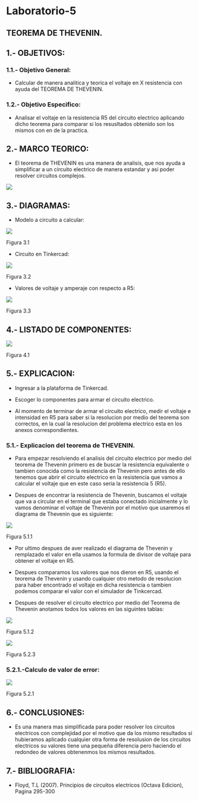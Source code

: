 # Laboratorio-5

## TEOREMA DE THEVENIN.

## 1.- OBJETIVOS:



### 1.1.- Objetivo General:

- Calcular de manera analitica y teorica el voltaje en X resistencia con ayuda del TEOREMA DE THEVENIN.


### 1.2.- Objetivo Especifico:

- Analisar el voltaje en la resistencia R5 del circuito electrico aplicando dicho teorema para comparar si los resusltados obtenido son los mismos con en de la practica.

## 2.- MARCO TEORICO:

- El teorema de THEVENIN es una manera de analisis, que nos ayuda a simplificar a un circuito electrico de manera estandar y asi poder resolver circuitos complejos.


![](https://github.com/JonathanGuaman/Laboratorio-5/blob/main/Marco%20Teorico/Marco%20Teorico.png)

## 3.- DIAGRAMAS:

- Modelo a circuito a calcular:

![](https://github.com/JonathanGuaman/Laboratorio-5/blob/main/Diagramas/Diagrama.png)

Figura 3.1


-  Circuito en Tinkercad:

![](https://github.com/JonathanGuaman/Laboratorio-5/blob/main/Diagramas/Diagrama%20Simulado.png)

Figura 3.2


- Valores de voltaje y amperaje con respecto a R5:

![](https://github.com/JonathanGuaman/Laboratorio-5/blob/main/Diagramas/Diagrama%20Calculado.png)

Figura 3.3



## 4.- LISTADO DE COMPONENTES:

![](https://github.com/JonathanGuaman/Laboratorio-5/blob/main/Tablas/Tabla%20de%20componentes.png)

Figura 4.1

## 5.- EXPLICACION:


- Ingresar a la plataforma de  Tinkercad.


- Escoger lo componentes para armar el circuito electrico.


- Al momento de terminar de armar el circuito electrico, medir el voltaje e intensidad en R5 para saber si la resolucion por medio del teorema son correctos, en la cual la resolucion del problema electrico esta en los anexos correspondientes.


### 5.1.- Explicacion del teorema de THEVENIN.

- Para empezar resolviendo el analisis del circuito electrico por medio del teorema de Thevenin primero es de buscar la resistencia equivalente o tambien conocida como la resistencia de Thevenin pero antes de ello tenemos que abrir el circuito electrico en la resistencia que vamos a calcular el voltaje que en este caso seria la resistencia 5 (R5).

- Despues de encontrar la resistencia de Thevenin, buscamos el voltaje que va a circular en el terminal que estaba conectado inicialmente y lo vamos denominar el voltaje de Thevenin por el motivo que usaremos el diagrama de Thevenin que es siguiente:

![](https://github.com/JonathanGuaman/Laboratorio-5/blob/main/Diagramas/Diagrama%20de%20Thevenin.png)

Figura 5.1.1


- Por ultimo despues de aver realizado el diagrama  de Thevenin y remplazado el valor en ella usamos la formula de divisor de voltaje para obtener el voltaje en R5.

- Despues comparamos los valores que nos dieron en R5, usando el teorema de Thevenin y usando cualquier otro metodo de resolucion para haber encontrado el voltaje en dicha resistencia o tambien podemos comparar el valor con el simulador de Tinkcercad.


- Despues de resolver el circuito electrico por medio del Teorema de Thevenin anotamos todos los valores en las  siguintes tablas:

![](https://github.com/JonathanGuaman/Laboratorio-5/blob/main/Tablas/Tabla%205.1.png)


Figura 5.1.2


![](https://github.com/JonathanGuaman/Laboratorio-5/blob/main/Tablas/Tabla%205.2.png)

Figura 5.2.3


### 5.2.1.-Calculo de valor de error:

![](https://github.com/JonathanGuaman/Laboratorio-5/blob/main/Diagramas/Porcentaje%20de%20error.png)

Figura 5.2.1



## 6.- CONCLUSIONES:

- Es una manera mas simplificada para poder resolver los circuitos electricos con complejidad por el motivo que da los mismo resultados si hubieramos aplicado cualquier otra forma de resolusion de los circuitos electricos su valores tiene una pequeña diferencia pero haciendo el redondeo de valores obtenenmos los mismos resultados.

## 7.- BIBLIOGRAFIA:

- Floyd, T.L (2007). Principios de circuitos electricos (Octava Edicion), Pagina 295-300






































